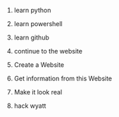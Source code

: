 1. learn python
2. learn powershell
3. learn github
4. continue to the website



1. Create a Website
2. Get information from this Website
3. Make it look real
4. hack wyatt
